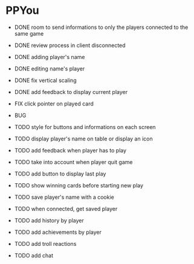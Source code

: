 # PPYou

* DONE room to send informations to only the players connected to the same game
* DONE review process in client disconnected
* DONE adding player's name
* DONE editing name's player
* DONE fix vertical scaling
* DONE add feedback to display current player
* FIX click pointer on played card

* BUG
* TODO style for buttons and informations on each screen
* TODO display player's name on table or display an icon
* TODO add feedback when player has to play
* TODO take into account when player quit game
* TODO add button to display last play
* TODO show winning cards before starting new play
* TODO save player's name with a cookie
* TODO when connected, get saved player
* TODO add history by player
* TODO add achievements by player
* TODO add troll reactions
* TODO add chat

